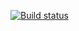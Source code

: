 [![Build status](https://ci.appveyor.com/api/projects/status/d1ds26kvh1d9tn6o?svg=true)](https://ci.appveyor.com/project/AlexKranov/regular)